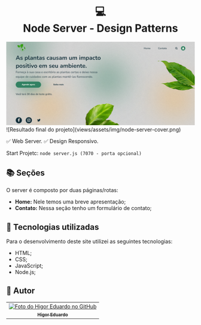 <h1 align="center">
  💻<br>Node Server - Design Patterns
</h1>
<img src="./views/assets/img/node-server-cover.png" alt="Cover projeto">
![Resultado final do projeto](views/assets/img/node-server-cover.png)

✅ Web Server.
✅ Design Responsivo.

Start Projetc: `node server.js (7070 - porta opcional)`

## 📚 Seções

O server é composto por duas páginas/rotas:

- **Home:** Nele temos uma breve apresentação;
- **Contato:** Nessa seção tenho um formulário de contato;

## 💼 Tecnologias utilizadas

Para o desenvolvimento deste site utilizei as seguintes tecnologias:

- HTML;
- CSS;
- JavaScript;
- Node.js;

<h2>🦄 Autor</h2>

<table>
  <tr>
    <td align="center">
      <a href="https://github.com/bhigoreduardo">
        <img src="https://avatars.githubusercontent.com/u/96431991?v=4" width="100px;" alt="Foto do Higor Eduardo no GitHub"/><br>
        <sub>
          <b>Higor Eduardo</b>
        </sub>
      </a>
    </td>
  </tr>
</table>
